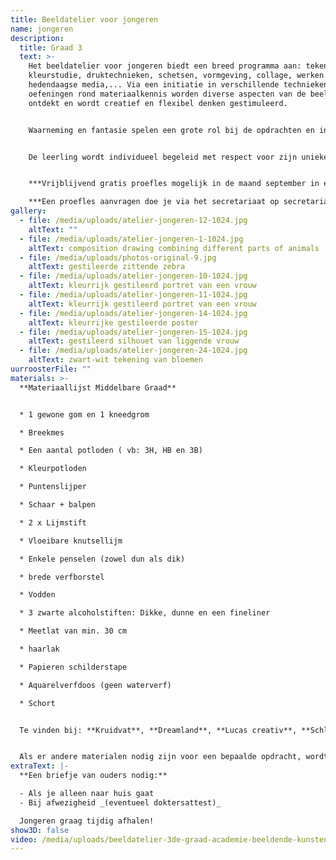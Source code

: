 ```yaml
---
title: Beeldatelier voor jongeren
name: jongeren
description:
  title: Graad 3
  text: >-
    Het beeldatelier voor jongeren biedt een breed programma aan: tekenen,
    kleurstudie, druktechnieken, schetsen, vormgeving, collage, werken met
    hedendaagse media,... Via een initiatie in verschillende technieken en
    oefeningen rond materiaalkennis worden diverse aspecten van de beeldtaal
    ontdekt en wordt creatief en flexibel denken gestimuleerd.


    Waarneming en fantasie spelen een grote rol bij de opdrachten en interageren met elkaar. Er worden linken gelegd met kunstgeschiedenis en hedendaagse tendensen in de kunstwereld.


    De leerling wordt individueel begeleid met respect voor zijn unieke zelf. Er wordt getracht een ruimte te bieden waarin iedereen zoveel mogelijk zichzelf kan zijn, zich kan uitdrukken, kan ontdekken en zich beeldend kan ontwikkelen. Les volgen in het beeldatelier kan een welkome aanvulling zijn bij het dagonderwijs en/of een goede voorbereiding op verdergezet kunstonderwijs.


    ***V﻿rijblijvend gratis proefles mogelijk in de maand september in een klas naar keuze zolang er plaats is.***\

    ***E﻿en proefles aanvragen doe je via het secretariaat op secretariaat.academiebeeldendekunsten@sovilvoorde.be of 02 251 51 51***
gallery:
  - file: /media/uploads/atelier-jongeren-12-1024.jpg
    altText: ""
  - file: /media/uploads/atelier-jongeren-1-1024.jpg
    altText: composition drawing combining different parts of animals
  - file: /media/uploads/photos-original-9.jpg
    altText: gestileerde zittende zebra
  - file: /media/uploads/atelier-jongeren-10-1024.jpg
    altText: kleurrijk gestileerd portret van een vrouw
  - file: /media/uploads/atelier-jongeren-11-1024.jpg
    altText: kleurrijk gestileerd portret van een vrouw
  - file: /media/uploads/atelier-jongeren-14-1024.jpg
    altText: kleurrijke gestileerde poster
  - file: /media/uploads/atelier-jongeren-15-1024.jpg
    altText: gestileerd silhouet van liggende vrouw
  - file: /media/uploads/atelier-jongeren-24-1024.jpg
    altText: zwart-wit tekening van bloemen
uurroosterFile: ""
materials: >-
  **Materiaallijst Middelbare Graad**


  * 1 gewone gom en 1 kneedgrom

  * Breekmes

  * Een aantal potloden ( vb: 3H, HB en 3B)

  * Kleurpotloden

  * Puntenslijper

  * Schaar + balpen

  * 2 x Lijmstift

  * Vloeibare knutsellijm

  * Enkele penselen (zowel dun als dik)

  * brede verfborstel

  * Vodden

  * 3 zwarte alcoholstiften: Dikke, dunne en een fineliner

  * Meetlat van min. 30 cm

  * haarlak

  * Papieren schilderstape

  * Aquarelverfdoos (geen waterverf)

  * Schort


  Te vinden bij: **Kruidvat**, **Dreamland**, **Lucas creativ**, **Schleiper**.


  A﻿ls er andere materialen nodig zijn voor een bepaalde opdracht, wordt dit door de leerkracht gecommuniceerd.
extraText: |-
  **Een briefje van ouders nodig:**

  - Als je alleen naar huis gaat
  - Bij afwezigheid _(eventueel doktersattest)_

  Jongeren graag tijdig afhalen!
show3D: false
video: /media/uploads/beeldatelier-3de-graad-academie-beeldende-kunsten-vilvoorde.mp4
---
```

